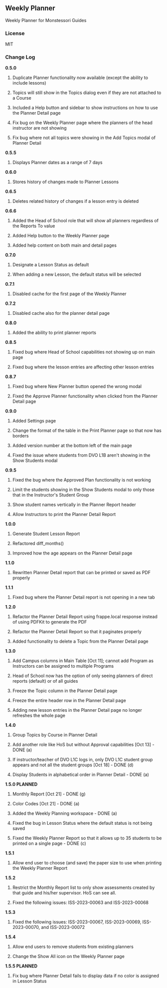 ## Weekly Planner

Weekly Planner for Monstessori Guides

### License

MIT

### Change Log

**0.5.0**
1. Duplicate Planner functionality now available (except the ability to include lessons)

2. Topics will still show in the Topics dialog even if they are not attached to a Course

3. Included a Help button and sidebar to show instructions on how to use the Planner Detail page

4. Fix bug on the Weekly Planner page where the planners of the head instructor are not showing

5. Fix bug where not all topics were showing in the Add Topics modal of Planner Detail

**0.5.5**
1. Displays Planner dates as a range of 7 days

**0.6.0**
1. Stores history of changes made to Planner Lessons

**0.6.5**
1. Deletes related history of changes if a lesson entry is deleted

**0.6.6**
1. Added the Head of School role that will show all planners regardless of the Reports To value

2. Added Help button to the Weekly Planner page

3. Added help content on both main and detail pages

**0.7.0**
1. Designate a Lesson Status as default

2. When adding a new Lesson, the default status will be selected

**0.7.1**
1. Disabled cache for the first page of the Weekly Planner

**0.7.2**
1. Disabled cache also for the planner detail page

**0.8.0**
1. Added the ability to print planner reports

**0.8.5**
1. Fixed bug where Head of School capabilities not showing up on main page

3. Fixed bug where the lesson entries are affecting other lesson entries

**0.8.7**
1. Fixed bug where New Planner button opened the wrong modal

2. Fixed the Approve Planner functionality when clicked from the Planner Detail page

**0.9.0**
1. Added Settings page

2. Change the format of the table in the Print Planner page so that now has borders

3. Added version number at the bottom left of the main page

4. Fixed the issue where students from DVO L1B aren't showing in the Show Students modal

**0.9.5**
1. Fixed the bug where the Approved Plan functionality is not working

2. Limit the students showing in the Show Students modal to only those that in the Instructor's Student Group

3. Show student names vertically in the Planner Report header

4. Allow Instructors to print the Planner Detail Report

**1.0.0**
1. Generate Student Lesson Report

2. Refactored diff_months()

3. Improved how the age appears on the Planner Detail page

**1.1.0**
1. Rewritten Planner Detail report that can be printed or saved as PDF properly

**1.1.1**
1. Fixed bug where the Planner Detail report is not opening in a new tab

**1.2.0**
1. Refactor the Planner Detail Report using frappe.local response instead of using PDFKit to generate the PDF

2. Refactor the Planner Detail Report so that it paginates properly

3. Added functionality to delete a Topic from the Planner Detail page

**1.3.0**
1. Add Campus columns in Main Table [Oct 11]; cannot add Program as Instructors can be assigned to multiple Programs

2. Head of School now has the option of only seeing planners of direct reports (default) or of all guides

3. Freeze the Topic column in the Planner Detail page

4. Freeze the entire header row in the Planner Detail page

5. Adding new lesson entries in the Planner Detail page no longer refreshes the whole page

**1.4.0**
1. Group Topics by Course in Planner Detail

2. Add another role like HoS but without Approval capabilities [Oct 13] - DONE (a)

3. If instructor/teacher of DVO L1C logs in, only DVO L1C student group appears and not all the student groups [Oct 18] - DONE (d)

4. Display Students in alphabetical order in Planner Detail - DONE (a)

**1.5.0 PLANNED**
1. Monthly Report [Oct 21] - DONE (g)

2. Color Codes [Oct 21] - DONE (a)

3. Added the Weekly Planning workspace - DONE (a)

4. Fixed the bug in Lesson Status where the default status is not being saved

5. Fixed the Weekly Planner Report so that it allows up to 35 students to be printed on a single page - DONE (c)

**1.5.1**
1. Allow end user to choose (and save) the paper size to use when printing the Weekly Planner Report

**1.5.2**
1. Restrict the Monthly Report list to only show assessments created by that guide and his/her supervisor. HoS can see all.

2. Fixed the following issues: ISS-2023-00063 and ISS-2023-00068

**1.5.3**
1. Fixed the following issues: ISS-2023-00067, ISS-2023-00069, ISS-2023-00070, and ISS-2023-00072

**1.5.4**

1. Allow end users to remove students from existing planners

2. Change the Show All icon on the Weekly Planner page

**1.5.5 PLANNED**
1. Fix bug where Planner Detail fails to display data if no color is assigned in Lesson Status